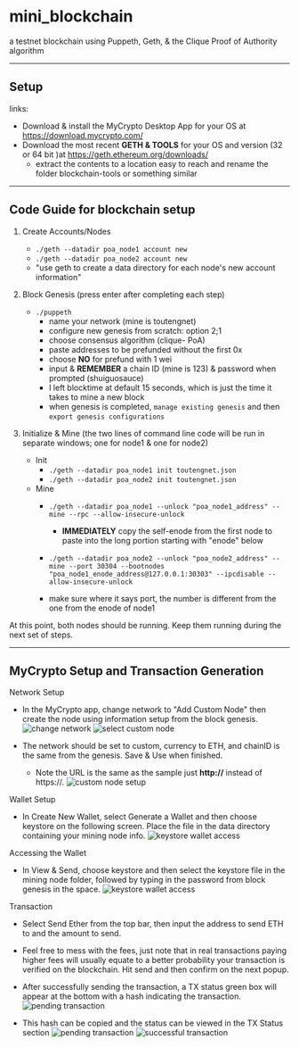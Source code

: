 # mini_blockchain
a testnet blockchain using Puppeth, Geth, &amp; the Clique Proof of Authority algorithm

---
## Setup
links:
- Download & install the MyCrypto Desktop App for your OS at https://download.mycrypto.com/
- Download the most recent **GETH & TOOLS** for your OS and version (32 or 64 bit )at https://geth.ethereum.org/downloads/
    - extract the contents to a location easy to reach and rename the folder blockchain-tools or something similar
---
## Code Guide for blockchain setup
1. Create Accounts/Nodes
    - `./geth --datadir poa_node1 account new` 
    - `./geth --datadir poa_node2 account new `
    - "use geth to create a data directory for each node's new account information"

2. Block Genesis (press enter after completing each step)
    - `./puppeth` 
        - name your network (mine is toutengnet)
        - configure new genesis from scratch: option 2;1
        - choose consensus algorithm (clique- PoA)
        - paste addresses to be prefunded without the first 0x 
        - choose **NO** for prefund with 1 wei
        - input & **REMEMBER** a chain ID (mine is 123) & password when prompted (shuiguosauce)
        - I left blocktime at default 15 seconds, which is just the time it takes to mine a new block
        - when genesis is completed, `manage existing genesis` and then `export genesis configurations`


3. Initialize & Mine (the two lines of command line code will be run in separate windows; one for node1 & one for node2)
    - Init
        - `./geth --datadir poa_node1 init toutengnet.json`
        - `./geth --datadir poa_node2 init toutengnet.json`
    - Mine
        - `./geth --datadir poa_node1 --unlock "poa_node1_address" --mine --rpc --allow-insecure-unlock`
            - **IMMEDIATELY** copy the self-enode from the first node to paste into the long portion starting with "enode" below


        - `./geth --datadir poa_node2 --unlock "poa_node2_address" --mine --port 30304 --bootnodes "poa_node1_enode_address@127.0.0.1:30303" --ipcdisable --allow-insecure-unlock`
        - make sure where it says port, the number is different from the one from the enode of node1

At this point, both nodes should be running. Keep them running during the next set of steps.

---
## MyCrypto Setup and Transaction Generation

Network Setup
- In the MyCrypto app, change network to "Add Custom Node" then create the node using information setup from the block genesis. 
![change network](screenshots\change_network.JPG)
![select custom node](screenshots\custom_node.JPG)


- The network should be set to custom, currency to ETH, and chainID is the same from the genesis. Save & Use when finished.
    - Note the URL is the same as the sample just **http://** instead of https://.
    ![custom node setup](screenshots\custom_node_setup.JPG)

Wallet Setup
- In Create New Wallet, select Generate a Wallet and then choose keystore on the following screen. Place the file in the data directory containing your mining node info. 
![keystore wallet access](screenshots\create_wallet.JPG)

Accessing the Wallet
- In View & Send, choose keystore and then select the keystore file in the mining node folder, followed by typing in the password from block genesis in the space. 
![keystore wallet access](screenshots\keystore.JPG)

Transaction
- Select Send Ether from the top bar, then input the address to send ETH to and the amount to send. 
- Feel free to mess with the fees, just note that in real transactions paying higher fees will usually equate to a better probability your transaction is verified on the blockchain. Hit send and then confirm on the next popup.
- After successfully sending the transaction, a TX status green box will appear at the bottom with a hash indicating the transaction. 
![pending transaction](screenshots\send_transaction_form.JPG)

- This hash can be copied and the status can be viewed in the TX Status section
![pending transaction](screenshots\pending_transaction.JPG)
![successful transaction](screenshots\success_transaction.JPG)